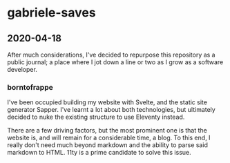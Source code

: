 # gabriele-saves

## 2020-04-18

After much considerations, I've decided to repurpose this repository as a public journal; a place where I jot down a line or two as I grow as a software developer.

### borntofrappe

I've been occupied building my website with Svelte, and the static site generator Sapper. I've learnt a lot about both technologies, but ultimately decided to nuke the existing structure to use Eleventy instead.

There are a few driving factors, but the most prominent one is that the website is, and will remain for a considerable time, a blog. To this end, I really don't need much beyond markdown and the ability to parse said markdown to HTML. 11ty is a prime candidate to solve this issue.
